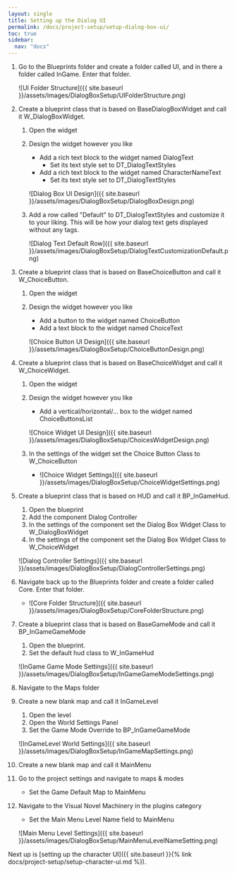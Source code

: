 ```yaml
---
layout: single
title: Setting up the Dialog UI
permalink: /docs/project-setup/setup-dialog-box-ui/
toc: true
sidebar:
  nav: "docs"
---
```



1. Go to the Blueprints folder and create a folder called UI, and in there a folder called InGame. Enter that folder.
    
    ![UI Folder Structure]({{ site.baseurl }}/assets/images/DialogBoxSetup/UIFolderStructure.png)
2. Create a blueprint class that is based on BaseDialogBoxWidget and call it W_DialogBoxWidget.
    1. Open the widget
    2. Design the widget however you like
        - Add a rich text block to the widget named DialogText
            - Set its text style set to DT_DialogTextStyles
        - Add a rich text block to the widget named CharacterNameText
            - Set its text style set to DT_DialogTextStyles
        
        ![Dialog Box UI Design]({{ site.baseurl }}/assets/images/DialogBoxSetup/DialogBoxDesign.png)
    3. Add a row called "Default" to DT_DialogTextStyles and customize it to your liking. This will be how your dialog text gets displayed without any tags.
        
        ![Dialog Text Default Row]({{ site.baseurl }}/assets/images/DialogBoxSetup/DialogTextCustomizationDefault.png)
3. Create a blueprint class that is based on BaseChoiceButton and call it W_ChoiceButton.
    1. Open the widget
    2. Design the widget however you like
        - Add a button to the widget named ChoiceButton
        - Add a text block to the widget named ChoiceText
        
        ![Choice Button UI Design]({{ site.baseurl }}/assets/images/DialogBoxSetup/ChoiceButtonDesign.png)
4. Create a blueprint class that is based on BaseChoiceWidget and call it W_ChoiceWidget.
    1. Open the widget
    2. Design the widget however you like
        - Add a vertical/horizontal/... box to the widget named ChoiceButtonsList
        
        ![Choice Widget UI Design]({{ site.baseurl }}/assets/images/DialogBoxSetup/ChoicesWidgetDesign.png)
    3. In the settings of the widget set the Choice Button Class to W_ChoiceButton
        - ![Choice Widget Settings]({{ site.baseurl }}/assets/images/DialogBoxSetup/ChoiceWidgetSettings.png)
5. Create a blueprint class that is based on HUD and call it BP_InGameHud.
    1. Open the blueprint
    2. Add the component Dialog Controller
    3. In the settings of the component set the Dialog Box Widget Class to W_DialogBoxWidget
    4. In the settings of the component set the Dialog Box Widget Class to W_ChoiceWidget
    
    ![Dialog Controller Settings]({{ site.baseurl }}/assets/images/DialogBoxSetup/DialogControllerSettings.png)
6. Navigate back up to the Blueprints folder and create a folder called Core. Enter that folder.
    - ![Core Folder Structure]({{ site.baseurl }}/assets/images/DialogBoxSetup/CoreFolderStructure.png)
7. Create a blueprint class that is based on BaseGameMode and call it BP_InGameGameMode
    1. Open the blueprint.
    2. Set the default hud class to W_InGameHud
    
    ![InGame Game Mode Settings]({{ site.baseurl }}/assets/images/DialogBoxSetup/InGameGameModeSettings.png)
8. Navigate to the Maps folder
9. Create a new blank map and call it InGameLevel
    1. Open the level
    2. Open the World Settings Panel
    3. Set the Game Mode Override to BP_InGameGameMode
    
    ![InGameLevel World Settings]({{ site.baseurl }}/assets/images/DialogBoxSetup/InGameMapSettings.png)
10. Create a new blank map and call it MainMenu
11. Go to the project settings and navigate to maps & modes
    - Set the Game Default Map to MainMenu
12. Navigate to the Visual Novel Machinery in the plugins category
    - Set the Main Menu Level Name field to MainMenu
    
    ![Main Menu Level Settings]({{ site.baseurl }}/assets/images/DialogBoxSetup/MainMenuLevelNameSetting.png)

Next up is [setting up the character UI]({{ site.baseurl }}{% link docs/project-setup/setup-character-ui.md %}).